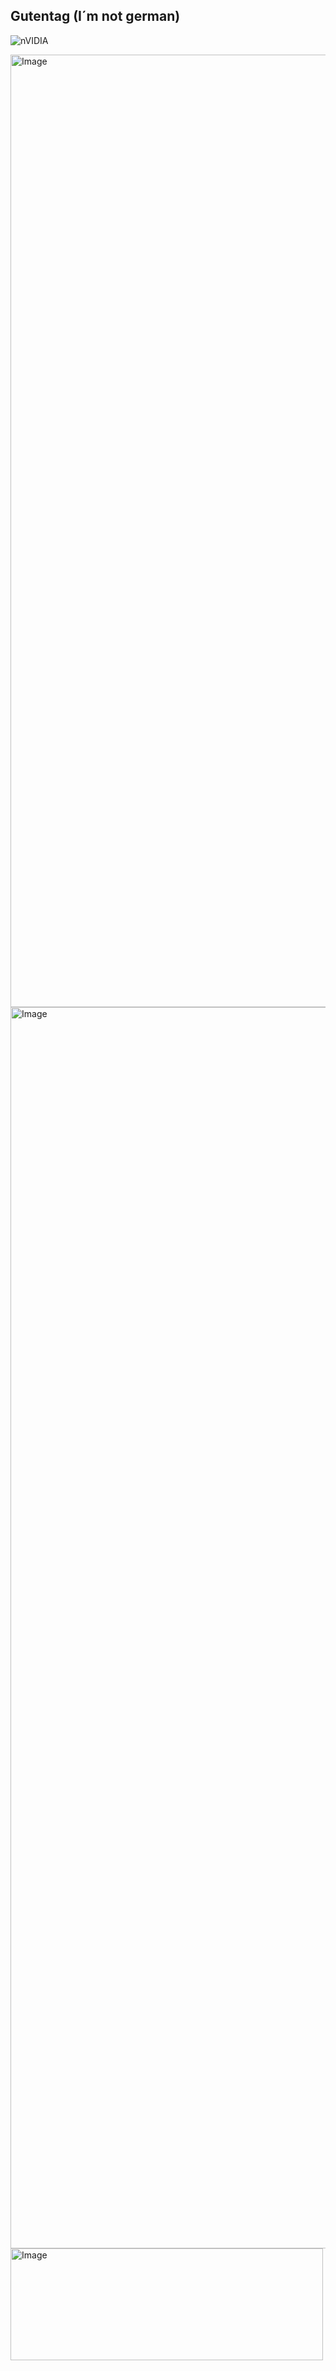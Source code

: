 ## Gutentag (I´m not german)

![nVIDIA](https://img.shields.io/badge/cuda-000000.svg?style=for-the-badge&logo=nVIDIA&logoColor=green)

<img width="2050" height="1524" alt="Image" src="https://github.com/user-attachments/assets/0bce4a4e-0e30-4bed-bb49-46f4000e6549" />

<img width="2000" height="1986" alt="Image" src="https://github.com/user-attachments/assets/8e7df62a-b5ad-4566-8d24-f3cdedbacf6a" />

<img width="500" height="179" alt="Image" src="https://github.com/user-attachments/assets/2473f8b7-d4c1-4cbd-87fb-2a57ae3768ec" />

<!--
**MiguelC-39/MiguelC-39** is a ✨ _special_ ✨ repository because its `README.md` (this file) appears on your GitHub profile.

Here are some ideas to get you started:

- 🔭 I’m currently working on ...
- 🌱 I’m currently learning ...
- 👯 I’m looking to collaborate on ...
- 🤔 I’m looking for help with ...
- 💬 Ask me about ...
- 📫 How to reach me: ...
- 😄 Pronouns: ...
- ⚡ Fun fact: ...
-->
